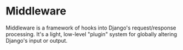 # Middleware

Middleware is a framework of hooks into Django's request/response processing. It's a light, low-level "plugin" system for globally altering Django's input or output.